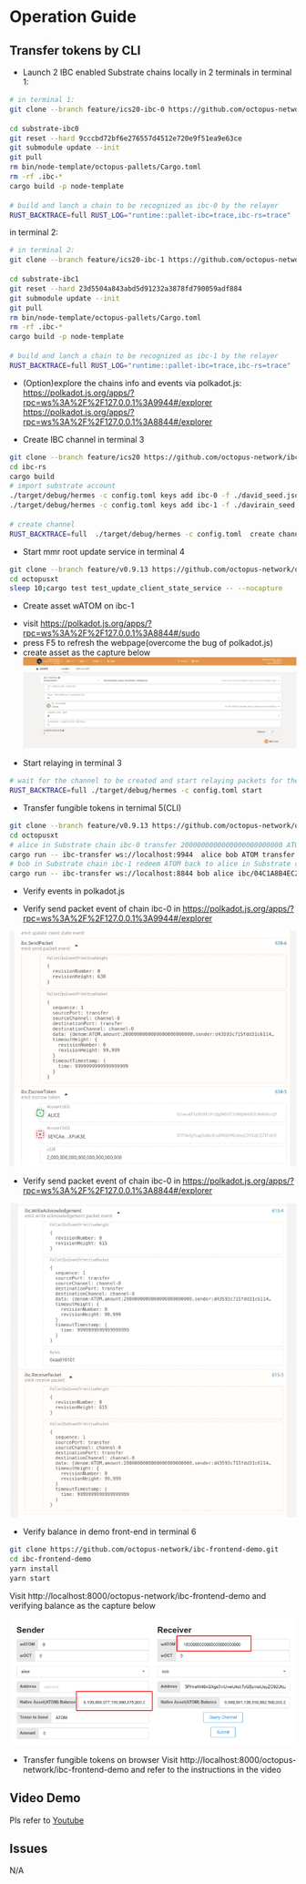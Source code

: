 # Operation Guide

## Transfer tokens by CLI

* Launch 2 IBC enabled Substrate chains locally in 2 terminals
in terminal 1:
```bash
# in terminal 1:
git clone --branch feature/ics20-ibc-0 https://github.com/octopus-network/substrate.git substrate-ibc0

cd substrate-ibc0
git reset --hard 9cccbd72bf6e276557d4512e720e9f51ea9e63ce
git submodule update --init
git pull
rm bin/node-template/octopus-pallets/Cargo.toml
rm -rf .ibc-*
cargo build -p node-template 

# build and lanch a chain to be recognized as ibc-0 by the relayer
RUST_BACKTRACE=full RUST_LOG="runtime::pallet-ibc=trace,ibc-rs=trace" ./target/debug/node-template --dev -d .ibc-0 --rpc-methods=unsafe --ws-external --enable-offchain-indexing true
```

in terminal 2:
```bash
# in terminal 2:
git clone --branch feature/ics20-ibc-1 https://github.com/octopus-network/substrate.git substrate-ibc1

cd substrate-ibc1
git reset --hard 23d5504a843abd5d91232a3878fd790059adf884
git submodule update --init
git pull
rm bin/node-template/octopus-pallets/Cargo.toml
rm -rf .ibc-*
cargo build -p node-template 

# build and lanch a chain to be recognized as ibc-1 by the relayer
RUST_BACKTRACE=full RUST_LOG="runtime::pallet-ibc=trace,ibc-rs=trace" ./target/debug/node-template --dev -d .ibc-1 --rpc-methods=unsafe --ws-external --enable-offchain-indexing true  --port 2033 --ws-port 8844
```

* (Option)explore the chains info and events via polkadot.js:   
    https://polkadot.js.org/apps/?rpc=ws%3A%2F%2F127.0.0.1%3A9944#/explorer  
    https://polkadot.js.org/apps/?rpc=ws%3A%2F%2F127.0.0.1%3A8844#/explorer

* Create IBC channel in terminal 3
```bash
git clone --branch feature/ics20 https://github.com/octopus-network/ibc-rs.git
cd ibc-rs
cargo build
# import substrate account
./target/debug/hermes -c config.toml keys add ibc-0 -f ./david_seed.json
./target/debug/hermes -c config.toml keys add ibc-1 -f ./davirain_seed.json

# create channel
RUST_BACKTRACE=full  ./target/debug/hermes -c config.toml  create channel --port-a transfer --port-b transfer ibc-0 -c ibc-1 -o unordered --new-client-connection
```

* Start mmr root update service in terminal 4
```bash
git clone --branch feature/v0.9.13 https://github.com/octopus-network/octopusxt.git
cd octopusxt
sleep 10;cargo test test_update_client_state_service -- --nocapture 
```

* Create asset wATOM on ibc-1
- visit https://polkadot.js.org/apps/?rpc=ws%3A%2F%2F127.0.0.1%3A8844#/sudo 
- press F5 to refresh the webpage(overcome the bug of polkadot.js)
- create asset as the capture below
![image](assets/forcecreateasset-ibc-0.png)

* Start relaying in terminal 3
```bash
# wait for the channel to be created and start relaying packets for the 2 Substrate chains
RUST_BACKTRACE=full ./target/debug/hermes -c config.toml start
```

* Transfer fungible tokens in ternimal 5(CLI)
```bash
git clone --branch feature/v0.9.13 https://github.com/octopus-network/octopusxt.git
cd octopusxt
# alice in Substrate chain ibc-0 transfer 2000000000000000000000000 ATOM to bob in Substrate chain ibc-1
cargo run -- ibc-transfer ws://localhost:9944  alice bob ATOM transfer channel-0 2000000000000000000000000 99999 9999999999999999999
# bob in Substrate chain ibc-1 redeem ATOM back to alice in Substrate chain ibc-0
cargo run -- ibc-transfer ws://localhost:8844 bob alice ibc/04C1A8B4EC211C89630916F8424F16DC9611148A5F300C122464CE8E996AABD0 transfer channel-0 300000000000000000000000 9999 9999999999999999999
```

* Verify events in polkadot.js
- Verify send packet event of chain ibc-0 in https://polkadot.js.org/apps/?rpc=ws%3A%2F%2F127.0.0.1%3A9944#/explorer

![image](assets/ics20-escrow-event.png)
- Verify send packet event of chain ibc-0 in https://polkadot.js.org/apps/?rpc=ws%3A%2F%2F127.0.0.1%3A8844#/explorer

![image](assets/ics20-receive-event.png)

* Verify balance in demo front-end in terminal 6
```bash
git clone https://github.com/octopus-network/ibc-frontend-demo.git
cd ibc-frontend-demo
yarn install
yarn start
```
Visit http://localhost:8000/octopus-network/ibc-frontend-demo and verifying balance as the capture below

![image](assets/ics20-balance-verify.png)


* Transfer fungible tokens on browser
Visit http://localhost:8000/octopus-network/ibc-frontend-demo and refer to the instructions in the video

## Video Demo
  Pls refer to [Youtube](https://www.youtube.com/watch?v=pKcrPYAhPto)
## Issues
  N/A